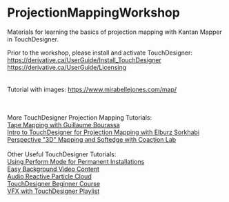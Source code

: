 # ProjectionMappingWorkshop
Materials for learning the basics of projection mapping with Kantan Mapper in TouchDesigner.

Prior to the workshop, please install and activate TouchDesigner:</br>
https://derivative.ca/UserGuide/Install_TouchDesigner </br>
https://derivative.ca/UserGuide/Licensing</br>
</br></br>
Tutorial with images: https://www.mirabellejones.com/map/

</br></br>
More TouchDesigner Projection Mapping Tutorials:</br>
<a href="https://www.youtube.com/watch?v=PZPMQ0tml8U">Tape Mapping with Guillaume Bourassa</a></br>
<a href="https://www.youtube.com/watch?v=1QyFy6aJM4U">Intro to TouchDesigner for Projection Mapping with Elburz Sorkhabi</a></br>
<a href="https://www.youtube.com/watch?v=35MzGn71-jM">Perspective "3D" Mapping and Softedge with Coaction Lab</a></br>
</br>
Other Useful TouchDesigner Tutorials:</br>
<a href="https://www.youtube.com/watch?v=4kyF27fXYDU">Using Perform Mode for Permanent Installations</a></br>
<a href="https://www.youtube.com/watch?v=hDHui-lxRw0">Easy Background Video Content</a></br>
<a href="https://www.youtube.com/watch?v=M8X_FFB-ikQ">Audio Reactive Particle Cloud</a></br>
<a href="https://www.youtube.com/watch?v=Z_WfldiO6HI&list=PLFrhecWXVn5862cxJgysq9PYSjLdfNiHz">TouchDesigner Beginner Course</a></br>
<a href="https://www.youtube.com/watch?v=XpvKQmQt6Tg&list=PLSovrPWjLMt7TBkWl2cNhONrnYF9qkM2v">VFX with TouchDesigner Playlist</a>
